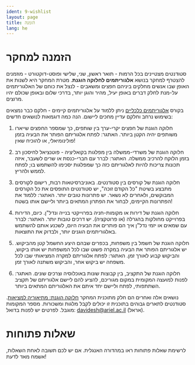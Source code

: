 ```yaml
---
ident: 9-wishlist
layout: page
title: הזמנה
lang: he
---
```


# הזמנה למחקר

סטודנטים מצטיינים בכל הרמות - תואר ראשון, שני, שלישי ופוסט-דוקטורט - מוזמנים להצטרף למחקר בנושא
**אלגוריתמים לחלוקה הוגנת**.
מטרת המחקר היא לשנות את האופן שבו אנשים מחלקים ביניהם חפצים ומשאבים - 
לנצל את כוחם של האלגוריתמים על-מנת לחלק דברים באופן יעיל, מהיר והוגן יותר, 
בדרכי שלום ובאופן שכולם יהיו מרוצים.

בקורס [אלגוריתמים כלכליים][alg5781] 
ניתן ללמוד על אלגוריתמים קיימים - חלקם כבר נמצאים בשימוש נרחב וחלקם עדיין מחכים ליישום.
הנה כמה דוגמאות לנושאים חדשים:

1. חלוקה הוגנת של חפצים יקרי-ערך בין שותפים, כך שמספר החפצים שייארו משותפים יהיה הקטן ביותר.
האתגר: לפתח אלגוריתם הפותר את הבעיה בזמן פולינומיאלי, או להוכיח שאין!

1. חלוקה הוגנת של משרדי-ממשלה בין מפלגות בקואליציה - פוטנציאל לחיסכון רב בזמן הלוקח להרכיב ממשלה.
האתגר: לברר עם חברי-כנסת או שרים לשעבר, איזה תכונות צריכות להיות לאלגוריתם כזה כך שמפלגות יסכימו להשתמש בו; לפתח לממש ולהריץ.

1. חלוקה הוגנת של קורסים בין סטודנטים.
באוניברסיטאות רבות, רישום לקורסים מתבצע בשיטת "כל הקודם זוכה", יש סטודנטים התופסים את כל הקורסים המבוקשים, ולאחרים לא נשאר. יש פתרונות טובים יותר.
האתגר: ללמוד את הפתרונות הקיימים, לבחור את הפתרון המתאים ביותר וליישם אותו בשטח!

1. חלוקה הוגנת של דירות או מקומות-חניה בפרוייקטי בנייה ונדל"ן.
כיום, הדירות בפרוייקט מחולקות בהגרלה (או פרוטקציה). יש דרכים טובות יותר.
האתגר: לברר עם שמאים או יזמי נדל"ן איך הם פותרים את הבעיה היום,
לשכנע אותם להשתמש באלגוריתמים הוגנים יותר,
ולבדוק את התוצאות.

1. חלוקה הוגנת של חשמל בין משפחות, בכפרים שבהם היצע החשמל קטן מהביקוש.
יש אלגוריתם הפותר את הבעיה במקרה פשוט שבו לכל המשפחות יש אותו ביקוש, והביקוש קבוע לאורך זמן.
האתגר: לפתח אלגוריתם למקרה המציאותי שבו לכל משפחה יש ביקוש אחר, והביקוש משתנה לאורך זמן.

1. חלוקה הוגנת של התקציב, בין קבוצות שונות באוכלוסיה וצרכים שונים.
האתגר: לפנות למועצה המקומית במקום מגוריכם, להציע להם ליישם אלגוריתם של תקציב השתתפותי,
לפתח וליישם יחד איתם את האלגוריתם המתאים ביותר.

נושאים אלה ואחרים הם חלק מתוכנית המחקר [חלוקה הוגנת: מתיאוריה למציאות][research].
סטודנטים לתארים גבוהים בתוכנית זו יכולים לקבל מלגות ומשכורות. מספר המקומות מוגבל.
לפרטים יש לפנות בדואל:
davidesh@ariel.ac.il
(אראל).


# שאלות פתוחות 
לרשימת שאלות פתוחות ראו במהדורה האנגלית.
אם יש לכם תשובה לאחת השאלות, אשמח מאד לדעת!


[research]: {{site.baseurl}}/papers/ResearchProgram-ISF-712-20.pdf
[alg5781]: https://github.com/erelsgl-at-ariel/algorithms-5781


